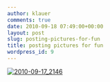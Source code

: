 ```yaml
---
author: klauer
comments: true
date: 2010-09-18 07:49:00+00:00
layout: post
slug: posting-pictures-for-fun
title: posting pictures for fun
wordpress_id: 9
---
```



    


[![2010-09-17_2146](http://klauer.files.wordpress.com/2010/09/2010-09-17_2146-scaled1000.png?w=300)](http://klauer.files.wordpress.com/2010/09/2010-09-17_2146-scaled1000.png)






  
